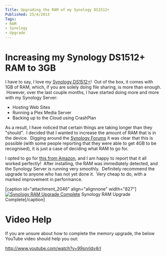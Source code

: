 ```yaml
---
Title: Upgrading the RAM of my Synology DS1512+
Published: 25/4/2013
Tags:
- RAM
- Synology
- Upgrade
---
```


# Increasing my Synology DS1512+ RAM to 3GB

I have to say, I love my [Synology DS1512+](http://www.synology.com/products/product.php?product_name=DS1512%2B)!  Out of the box, it comes with 1GB of RAM, which, if you are solely doing file sharing, is more than enough.  However, over the last couple months, I have started doing more and more with my Synology Server:

- Hosting Web Sites
- Running a Plex Media Server
- Backing up to the Cloud using CrashPlan

As a result, I have noticed that certain things are taking longer than they "should".  I decided that I wanted to increase the amount of RAM that is in the device.  Digging around the [Synology Forums](http://forum.synology.com/enu/) it was clear that this is possible (with some people reporting that they were able to get 4GB to be recognised), it is just a case of deciding what RAM to go for.

I opted to go for [this from Amazon](http://www.amazon.co.uk/gp/product/B0050X1OQ6/ref=oh_details_o00_s00_i00?ie=UTF8&psc=1), and I am happy to report that it all worked perfectly!  After installing, the RAM was immediately detected, and the Synology Server is running very smoothly.  Definitely recommend the upgrade to anyone who has not yet done it.  Very cheap to do, with a marked improvement in performance.

[caption id="attachment_2046" align="alignnone" width="827"][![Synology RAM Upgrade Complete](http://www.gep13.co.uk/blog/wp-content/uploads/2013/04/2013-04-24_1815.png)](http://www.gep13.co.uk/blog/upgrading-the-ram-of-my-synology-ds1512/2013-04-24_1815/) Synology RAM Upgrade Complete[/caption]

# Video Help

If you are unsure about how to complete the memory upgrade, the below YouTube video should help you out:

http://www.youtube.com/watch?v=99snrldv4rI

